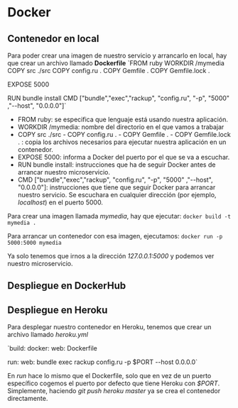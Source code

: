 # Docker

## Contenedor en local

Para poder crear una imagen de nuestro servicio y arrancarlo en local, hay que crear un archivo llamado **Dockerfile**
`FROM ruby
WORKDIR /mymedia
COPY src ./src
COPY config.ru .
COPY Gemfile .
COPY Gemfile.lock .

EXPOSE 5000

RUN bundle install
CMD ["bundle","exec","rackup", "config.ru", "-p", "5000" ,"--host", "0.0.0.0"]`

* FROM ruby: se especifica que lenguaje está usando nuestra aplicación.
* WORKDIR /mymedia: nombre del directorio en el que vamos a trabajar
* COPY src ./src - COPY config.ru . - COPY Gemfile . - COPY Gemfile.lock . : copia los archivos necesarios para ejecutar nuestra aplicación en un contenedor.
* EXPOSE 5000: informa a Docker del puerto por el que se va a escuchar.
* RUN bundle install: instrucciones que ha de seguir Docker antes de arrancar nuestro microservicio.
* CMD ["bundle","exec","rackup", "config.ru", "-p", "5000" ,"--host", "0.0.0.0"]: instrucciones que tiene que seguir Docker para arrancar nuestro servicio. Se escuchara en cualquier dirección (por ejemplo, *localhost*) en el puerto 5000.

Para crear una imagen llamada *mymedia*, hay que ejecutar:
`docker build -t mymedia .`

Para arrancar un contenedor con esa imagen, ejecutamos:
`docker run -p 5000:5000 mymedia`

Ya solo tenemos que irnos a la dirección *127.0.0.1:5000* y podemos ver nuestro microservicio.

## Despliegue en DockerHub

## Despliegue en Heroku

Para desplegar nuestro contenedor en Heroku, tenemos que crear un archivo llamado *heroku.yml*

`build:
  docker:
    web: Dockerfile

run:
  web: bundle exec rackup config.ru -p $PORT --host 0.0.0.0` 

En *run* hace lo mismo que el Dockerfile, solo que en vez de un puerto específico cogemos el puerto por defecto que tiene Heroku con *$PORT*. Simplemente, haciendo *git push heroku master* ya se crea el contenedor directamente.